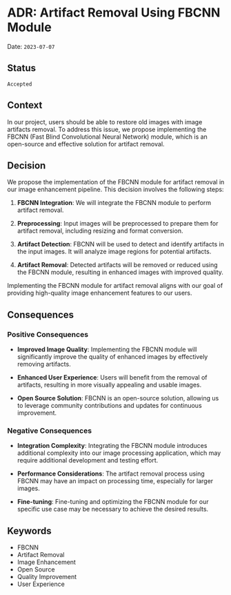 # ADR: Artifact Removal Using FBCNN Module

Date: `2023-07-07`

## Status

`Accepted`

## Context

In our project, users should be able to restore old images with image artifacts removal. To address this issue, we propose implementing the FBCNN (Fast Blind Convolutional Neural Network) module, which is an open-source and effective solution for artifact removal.

## Decision

We propose the implementation of the FBCNN module for artifact removal in our image enhancement pipeline. This decision involves the following steps:

1. **FBCNN Integration**: We will integrate the FBCNN module to perform artifact removal.

2. **Preprocessing**: Input images will be preprocessed to prepare them for artifact removal, including resizing and format conversion.

3. **Artifact Detection**: FBCNN will be used to detect and identify artifacts in the input images. It will analyze image regions for potential artifacts.

4. **Artifact Removal**: Detected artifacts will be removed or reduced using the FBCNN module, resulting in enhanced images with improved quality.

Implementing the FBCNN module for artifact removal aligns with our goal of providing high-quality image enhancement features to our users.

## Consequences

### Positive Consequences

- **Improved Image Quality**: Implementing the FBCNN module will significantly improve the quality of enhanced images by effectively removing artifacts.

- **Enhanced User Experience**: Users will benefit from the removal of artifacts, resulting in more visually appealing and usable images.

- **Open Source Solution**: FBCNN is an open-source solution, allowing us to leverage community contributions and updates for continuous improvement.

### Negative Consequences

- **Integration Complexity**: Integrating the FBCNN module introduces additional complexity into our image processing application, which may require additional development and testing effort.

- **Performance Considerations**: The artifact removal process using FBCNN may have an impact on processing time, especially for larger images.

- **Fine-tuning**: Fine-tuning and optimizing the FBCNN module for our specific use case may be necessary to achieve the desired results.

## Keywords

- FBCNN
- Artifact Removal
- Image Enhancement
- Open Source
- Quality Improvement
- User Experience